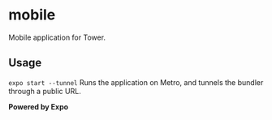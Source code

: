 # mobile
Mobile application for Tower.

## Usage
```expo start --tunnel```
Runs the application on Metro, and tunnels the bundler through a public URL.

**Powered by Expo**
